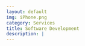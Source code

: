 ```yaml
---
layout: default
img: iPhone.png
category: Services
title: Software Development 
description: |
---
```

